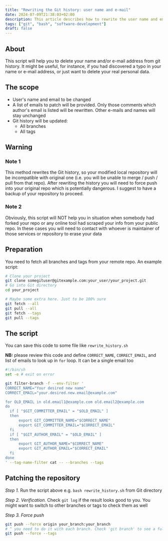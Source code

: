 ```yaml
---
title: "Rewriting the Git history: user name and e-mail"
date: 2024-07-09T21:38:03+02:00
description: This article describes how to rewrite the user name and email in Git history
tags: ["git", "bash", "software-development"]
draft: false
---
```

## About

This script will help you to delete your name and/or e-mail address from git history. It might be useful, for instance, if you had discovered a typo in your name or e-mail address, or just want to delete your real personal data.

## The scope

- User's name and email to be changed
- A list of emails to patch will be provided. Only those comments which author's email is listed will be rewritten. Other e-mails and names will stay unchanged
- Git history will be updated:
  - All branches
  - All tags

## Warning

### Note 1

This method rewrites the Git history, so your modified local repository will be incompatible with
original one (i.e. you will be unable to merge / push / pull from that repo).
After rewriting the history you will need to force push into your original repo which
is potentially dangerous. I suggest to have a backup of your repository to proceed.

### Note 2

Obviously, this script  will NOT help you in situation when somebody had forked your repo or any online tool had scraped your info from your public repo. In these cases you will need to contact with whoever is maintainer of those services or repository to erase your data

## Preparation

You need to fetch all branches and tags from your remote repo. An example script:

```bash
# Clone your project
git clone somegituser@gitexample.com:your_user/your_project.git
# Go into Git directory
cd your_project

# Maybe some extra here. Just to be 100% sure
git fetch --all
git pull --all
git fetch --tags
git pull --tags
```

## The script

You can save this code to some file like `rewrite_history.sh`

__NB:__ please review this code and define `CORRECT_NAME`, `CORRECT_EMAIL`, and list of emails to look up in `for` loop. It can be a single email too

```bash
#!/bin/sh
set -e # exit on error

git filter-branch -f --env-filter '
CORRECT_NAME="Your desired new name"
CORRECT_EMAIL="your.desired.new.email@example.com"

for OLD_EMAIL in old.email1@example.com old.email2@example.com
do
  if [ "$GIT_COMMITTER_EMAIL" = "$OLD_EMAIL" ]
  then
      export GIT_COMMITTER_NAME="$CORRECT_NAME"
      export GIT_COMMITTER_EMAIL="$CORRECT_EMAIL"
  fi
  if [ "$GIT_AUTHOR_EMAIL" = "$OLD_EMAIL" ]
  then
      export GIT_AUTHOR_NAME="$CORRECT_NAME"
      export GIT_AUTHOR_EMAIL="$CORRECT_EMAIL"
  fi
done
' --tag-name-filter cat -- --branches --tags
```

## Patching the repository

_Step 1._ Run the script above e.g. `bash rewrite_history.sh` from Git directory

_Step 2. Verification._ Check `git log` if the result looks good to you. You might want to switch to other branches or tags to check them as well

_Step 3. Force push_
```bash
git push --force origin your_branch:your_branch
# ^ you need to do it with each branch. Check 'git branch' to see a full list of your branches
git push --force --tags
```